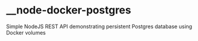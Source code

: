 # \_\_node-docker-postgres

Simple NodeJS REST API demonstrating persistent Postgres database using Docker volumes
